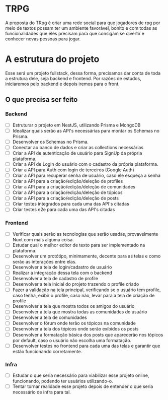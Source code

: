 # TRPG

A proposta do TRpg é criar uma rede social para que jogadores de rpg por meio de textos possam ter um ambiente favorável, bonito e com todas as funcionalidades que eles precisam para que consigam se divertir e conhecer novas pessoas para jogar.

# A estrutura do projeto

Esse será um projeto fullstack, dessa forma, precisamos dar conta de toda a estrutura dele, seja backend e frontend. Por razões de estudos, iniciaremos pelo backend e depois iremos para o front.


## O que precisa ser feito

### Backend

- [ ] Estruturar o projeto em NestJS, utilizando Prisma e MongoDB
- [ ] Idealizar quais serão as API's necessárias para montar os Schemas no Prisma.
- [ ] Desenvolver os Schemas no Prisma.
- [ ] Conectar ao banco de dados e criar as collections necessárias
- [ ] Criar a API de autenticação de usuário para SignUp da própria plataforma.
- [ ] Criar a API de Login do usuário com o cadastro da própria plataforma.
- [ ] Criar a API para Auth com login de terceiros (Google Auth)
- [ ] Criar a API para recuperar senha de usuário, caso ele esqueça a senha
- [ ] Criar a API para a criação/edição/deleção de profiles
- [ ] Criar a API para a criação/edição/deleção de comunidades
- [ ] Criar a API para a criação/edição/deleção de tópicos
- [ ] Criar a API para a criação/edição/deleção de posts
- [ ] Criar testes integrados para cada uma das API's citadas
- [ ] Criar testes e2e para cada uma das API's citadas

### Frontend

- [ ] Verificar quais serão as tecnologias que serão usadas, provavelmente Nuxt com mais alguma coisa.
- [ ] Estudar qual o melhor editor de texto para ser implementado na plataforma.
- [ ] Desenvolver um protótipo, minimamente, decente para as telas e como serão as interações entre elas.
- [ ] Desenvolver a tela de login/cadastro de usuário
- [ ] Realizar a integração dessa tela com o backend
- [ ] Desenvolver a tela de cadastro de profile
- [ ] Desenvolver a tela inicial do projeto trazendo o profile criado
- [ ] Fazer a validação na tela principal, verificando se o usuário tem profile, caso tenha, exibir o profile, caso não, levar para a tela de criação de profile
- [ ] Desenvolver a tela que mostra todos os amigos do usuário
- [ ] Desenvolver a tela que mostra todas as comunidades do usuário
- [ ] Desenvolver a tela de comunidades
- [ ] Desenvolver o fórum onde terão os tópicos na comunidade
- [ ] Desenvolver a tela dos tópicos onde serão exibidos os posts
- [ ] Desenvolver a formatação básica dos posts que aparecerão nos tópicos por default, caso o usuário não escolha uma formatação.
- [ ] Desenvolver testes no frontend para cada uma das telas e garantir que estão funcionando corretamente.

### Infra

- [ ] Estudar o que seria necessário para viabilizar esse projeto online, funcionando, podendo ter usuários utilizando-o.
- [ ] Tentar tornar realidade esse projeto depois de entender o que seria necessário de infra para tal.
